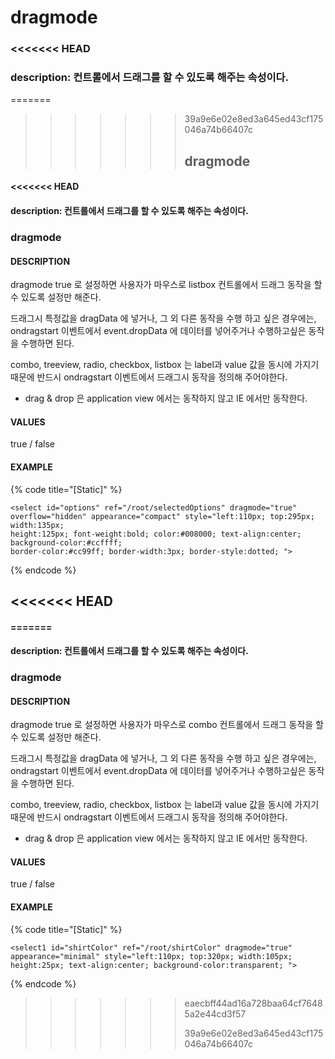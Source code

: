 # dragmode

### &lt;&lt;&lt;&lt;&lt;&lt;&lt; HEAD

### description: 컨트롤에서 드래그를 할 수 있도록 해주는 속성이다.

=======

> > > > > > > 39a9e6e02e8ed3a645ed43cf175046a74b66407c
> > > > > > >
> > > > > > > ## dragmode

#### &lt;&lt;&lt;&lt;&lt;&lt;&lt; HEAD

#### description: 컨트롤에서 드래그를 할 수 있도록 해주는 속성이다.

### dragmode

#### DESCRIPTION

dragmode true 로 설정하면 사용자가 마우스로 listbox 컨트롤에서 드래그 동작을 할 수 있도록 설정만 해준다.

드래그시 특정값을 dragData 에 넣거나, 그 외 다른 동작을 수행 하고 싶은 경우에는, ondragstart 이벤트에서 event.dropData 에 데이터를 넣어주거나 수행하고싶은 동작을 수행하면 된다.

combo, treeview, radio, checkbox, listbox 는 label과 value 값을 동시에 가지기 때문에 반드시 ondragstart 이벤트에서 드래그시 동작을 정의해 주어야한다.

* drag & drop 은 application view 에서는 동작하지 않고 IE 에서만 동작한다.  

#### VALUES

true / false

#### EXAMPLE

{% code title="\[Static\]" %}
```markup
<select id="options" ref="/root/selectedOptions" dragmode="true" 
overflow="hidden" appearance="compact" style="left:110px; top:295px; width:135px; 
height:125px; font-weight:bold; color:#008000; text-align:center; background-color:#ccffff; 
border-color:#cc99ff; border-width:3px; border-style:dotted; ">
```
{% endcode %}

## &lt;&lt;&lt;&lt;&lt;&lt;&lt; HEAD

#### =======

#### description: 컨트롤에서 드래그를 할 수 있도록 해주는 속성이다.

### dragmode

#### DESCRIPTION

dragmode true 로 설정하면 사용자가 마우스로 combo 컨트롤에서 드래그 동작을 할 수 있도록 설정만 해준다.

드래그시 특정값을 dragData 에 넣거나, 그 외 다른 동작을 수행 하고 싶은 경우에는, ondragstart 이벤트에서 event.dropData 에 데이터를 넣어주거나 수행하고싶은 동작을 수행하면 된다.

combo, treeview, radio, checkbox, listbox 는 label과 value 값을 동시에 가지기 때문에 반드시 ondragstart 이벤트에서 드래그시 동작을 정의해 주어야한다.

* drag & drop 은 application view 에서는 동작하지 않고 IE 에서만 동작한다.  

#### VALUES

true / false

#### EXAMPLE

{% code title="\[Static\]" %}
```markup
<select1 id="shirtColor" ref="/root/shirtColor" dragmode="true" 
appearance="minimal" style="left:110px; top:320px; width:105px; 
height:25px; text-align:center; background-color:transparent; ">
```
{% endcode %}

> > > > > > > eaecbff44ad16a728baa64cf76485a2e44cd3f57
> > > > > > >
> > > > > > > 39a9e6e02e8ed3a645ed43cf175046a74b66407c

